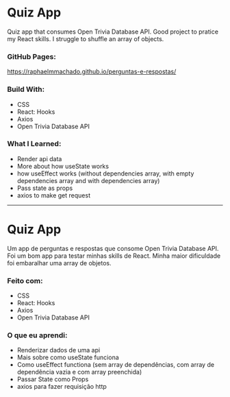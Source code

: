 # Quiz App
Quiz app that consumes Open Trivia Database API.
Good project to pratice my React skills.
I struggle to shuffle an array of objects.

### GitHub Pages:
https://raphaelmmachado.github.io/perguntas-e-respostas/

### Build With:

- CSS
- React: Hooks
- Axios
- Open Trivia Database API

### What I Learned:
- Render api data
- More about how useState works
- how useEffect works (without dependencies array, with empty dependencies array and with dependencies array)
- Pass state as props
- axios to make get request

____________________________________________________________________________________________________________________

# Quiz App
Um app de perguntas e respostas que consome Open Trivia Database API.
Foi um bom app para testar minhas skills de React.
Minha maior dificuldade foi embaralhar uma array de objetos.

### Feito com:

- CSS
- React: Hooks
- Axios
- Open Trivia Database API

### O que eu aprendi:
- Renderizar dados de uma api
- Mais sobre como useState funciona
- Como useEffect functiona (sem array de dependências, com array de dependência vazia e com array preenchida)
- Passar State como Props
- axios para fazer requisição http
